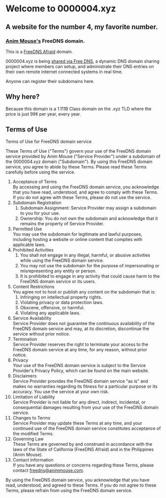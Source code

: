 # Welcome to 0000004.xyz
## A website for the number 4, my favorite number.
### [Anim Mouse's](https://www.animmouse.com) FreeDNS domain.

This is a [FreeDNS Afraid](https://freedns.afraid.org) domain.

0000004.xyz is being [shared via Free DNS](https://freedns.afraid.org/subdomain/edit.php?edit_domain_id=1386046), a dynamic DNS domain sharing project where members can setup, and administrate their DNS entries on their own remote internet connected systems in real time.

Anyone can register their subdomains here.

## Why here?
Because this domain is a 1.111B Class domain on the .xyz TLD where the price is just 99¢ per year, every year.

## Terms of Use

Terms of Use for FreeDNS domain service

These Terms of Use ("Terms") govern your use of the FreeDNS domain service provided by Anim Mouse ("Service Provider") under a subdomain of the 0000004.xyz domain ("Subdomain"). By using this FreeDNS domain service, you agree to abide by these Terms. Please read these Terms carefully before using the service.

1. Acceptance of Terms\
By accessing and using the FreeDNS domain service, you acknowledge that you have read, understood, and agree to comply with these Terms. If you do not agree with these Terms, please do not use the service.
2. Subdomain Registration
   1. Subdomain Assignment: Service Provider may assign a subdomain to you for your use.
   2. Ownership: You do not own the subdomain and acknowledge that it remains the property of Service Provider.
3. Permitted Use\
You may use the subdomain for legitimate and lawful purposes, including hosting a website or online content that complies with applicable laws.
4. Prohibited Activities
   1. You shall not engage in any illegal, harmful, or abusive activities while using the FreeDNS domain service.
   2. You may not use the subdomain for the purpose of impersonating or misrepresenting any entity or person.
   3. It is prohibited to engage in any activity that could cause harm to the FreeDNS domain service or its users.
5. Content Restrictions\
You agree not to host or publish any content on the subdomain that is:
   1. Infringing on intellectual property rights.
   2. Violating privacy or data protection laws.
   3. Obscene, offensive, or harmful.
   4. Violating any applicable laws.
6. Service Availability\
Service Provider does not guarantee the continuous availability of the FreeDNS domain service and may, at its discretion, discontinue the service without prior notice.
7. Termination\
Service Provider reserves the right to terminate your access to the FreeDNS domain service at any time, for any reason, without prior notice.
8. Privacy\
Your use of the FreeDNS domain service is subject to the Service Provider's Privacy Policy, which can be found on the main website.
9. Disclaimers\
Service Provider provides the FreeDNS domain service "as is" and makes no warranties regarding its fitness for a particular purpose or its accuracy. You use the service at your own risk.
10. Limitation of Liability\
Service Provider is not liable for any direct, indirect, incidental, or consequential damages resulting from your use of the FreeDNS domain service.
11. Changes to Terms\
Service Provider may update these Terms at any time, and your continued use of the FreeDNS domain service constitutes acceptance of the modified Terms.
12. Governing Law\
These Terms are governed by and construed in accordance with the laws of the State of California (FreeDNS Afraid) and in the Philippines (Anim Mouse).
13. Contact Information\
If you have any questions or concerns regarding these Terms, please contact [freedns@animmouse.com](mailto:freedns@animmouse.com).

By using the FreeDNS domain service, you acknowledge that you have read, understood, and agreed to these Terms. If you do not agree to these Terms, please refrain from using the FreeDNS domain service.
